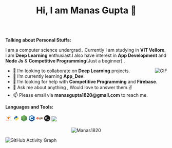 <h1 align="center" > Hi, I am Manas Gupta 👋</h1>

<br/>
<br/>

**Talking about Personal Stuffs:**

I am a computer science undergrad . Currently I am studying in __VIT Vellore__. I am __Deep Learning__ enthusiast.I also have interest in __App Development__ and __Node Js__  &  __Competitive Programming__(Just a beginner) .

<img align="right" alt="GIF" src="https://media0.giphy.com/media/Y0b2MpUTfnrUa3jIM7/giphy.webp?cid=ecf05e478220743mdz89ca1vein8qeaq5nigls0tybjmbbjx&rid=giphy.webp" />

- 👯 I’m looking to collaborate on __Deep Learning__ projects.
- 🌱 I’m currently learning __App_Dev__.
- 🤔 I’m looking for help with __Competitive Programming__ and __Firebase__.
- 💬 Ask me about anything , Would love to answer them.✌
- 📫 Please email via __manasgupta1820@gmail.com__ to reach me.

**Languages and Tools:**
<br/>
<br/>
<code><img height="20" src="https://raw.githubusercontent.com/github/explore/80688e429a7d4ef2fca1e82350fe8e3517d3494d/topics/tensorflow/tensorflow.png"></code>
<code><img height="20" src="https://raw.githubusercontent.com/github/explore/80688e429a7d4ef2fca1e82350fe8e3517d3494d/topics/python/python.png"></code>
<code><img height="20" src="https://raw.githubusercontent.com/github/explore/80688e429a7d4ef2fca1e82350fe8e3517d3494d/topics/nodejs/nodejs.png"></code>
<code><img height="20" src="https://raw.githubusercontent.com/github/explore/80688e429a7d4ef2fca1e82350fe8e3517d3494d/topics/cpp/cpp.png"></code>
<code><img height="20" src="https://raw.githubusercontent.com/github/explore/80688e429a7d4ef2fca1e82350fe8e3517d3494d/topics/git/git.png"></code>
<code><img height="20" src="https://raw.githubusercontent.com/github/explore/80688e429a7d4ef2fca1e82350fe8e3517d3494d/topics/terminal/terminal.png"></code>
<code><img height="20" src="https://upload.wikimedia.org/wikipedia/commons/thumb/1/10/CSS3_and_HTML5_logos_and_wordmarks.svg/791px-CSS3_and_HTML5_logos_and_wordmarks.svg.png"></code>


<!--![Top Langs](https://github-readme-stats.vercel.app/api/top-langs/?username=Manas1820&theme=radical&hide=javascript,jupyter%20notebook) --> 

<center><img align="center" src="https://github-readme-streak-stats.herokuapp.com/?user=Manas1820&" alt="Manas1820" /></center>

![GitHub Activity Graph](https://activity-graph.herokuapp.com/graph?username=Manas1820)  
